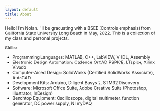 ```yaml
---
layout: default
title: About
---
```


Hello! I'm Nolan. I'll be graduating with a BSEE (Controls emphasis) from California State University Long Beach in May, 2022. This is a collection of my class and personal projects. 

Skills:
-  Programming Languages: MATLAB, C++, LabVIEW, VHDL, Assembly
-  Electronic Design Automation: Cadence OrCAD PSPICE, LTspice, Xilinx Vivado
-  Computer-Aided Design: SolidWorks (Certified SolidWorks Associate), AutoCAD
-  Development Kits: Arduino, Diligent Basys 2, STM32 Discovery
-  Software: Microsoft Office Suite, Adobe Creative Suite (Photoshop, Illustrator, InDesign)
-  Benchtop Equipment: Oscilloscope, digital multimeter, function generator, DC power supply, NI myDAQ

